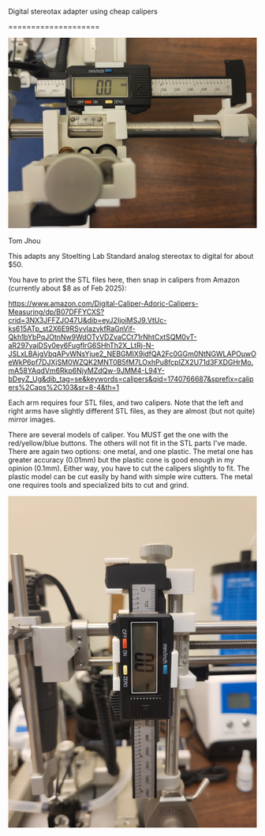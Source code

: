 Digital stereotax adapter using cheap calipers

====================

<div align="center"><img src="https://github.com/JhouLab/DigitalStereotaxAdapter/blob/main/photo.jpg" width="600"></div>


Tom Jhou


This adapts any Stoelting Lab Standard analog stereotax to digital for about $50.

You have to print the STL files here, then snap in calipers from Amazon (currently about $8 as of Feb 2025):

https://www.amazon.com/Digital-Caliper-Adoric-Calipers-Measuring/dp/B07DFFYCXS?crid=3NX3JFFZJO47U&dib=eyJ2IjoiMSJ9.VtUc-ks615ATp_st2X6E9RSyvIazvkfRaGnVif-Qkh1bYbPqJOtnNw9WdOTyVDZvaCCt71rNhtCxtSQM0vT-aR297vajDSy0ey6FugfIrG6SHhTh2X_LtRj-N-JSLxLBAjgVbqAPvWNsYjue2_NEBGMIX9idfQA2Fc0GGm0NtNGWLAPOuwOeWkP6pf7DJXjSM0WZQK2MNT0B5fM7LOxhPu8fcpIZX2U71d3FXDGHrMo.mA58YAqdVm6Rkp6NjyMZdQw-9JMM4-L94Y-bDeyZ_Ug&dib_tag=se&keywords=calipers&qid=1740766687&sprefix=calipers%2Caps%2C103&sr=8-4&th=1


Each arm requires four STL files, and two calipers. Note that the left and right arms have slightly different STL files, as they are almost (but not quite) mirror images.

There are several models of caliper. You MUST get the one with the red/yellow/blue buttons. The others will not fit in the STL parts I've made. There are again two options: one metal, and one plastic. The metal one has greater accuracy (0.01mm) but the plastic cone is good enough in my opinion (0.1mm). Either way, you have to cut the calipers slightly to fit. The plastic model can be cut easily by hand with simple wire cutters. The metal one requires tools and specialized bits to cut and grind.


[![Watch the video](https://github.com/JhouLab/DigitalStereotaxAdapter/blob/main/photo_dv.jpg)](https://github.com/JhouLab/DigitalStereotaxAdapter/blob/main/stereotax_dv.mp4)

